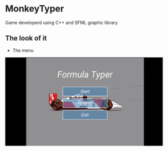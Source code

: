 # MonkeyTyper
Game developerd using C++ and SFML graphic library 

## The look of it 
- The menu

![Demo aplikacji](https://github.com/mateuszgorka/MonkeyTyper/blob/main/presentationGifs/2025-04-2822-18-41-ezgif.com-video-to-gif-converter.gif)

